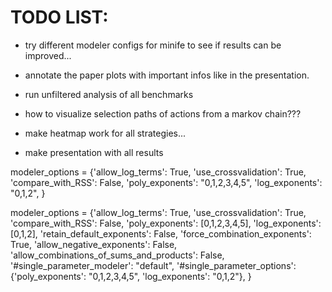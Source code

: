 # TODO LIST:

* try different modeler configs for minife to see if results can be improved...

* annotate the paper plots with important infos like in the presentation.

* run unfiltered analysis of all benchmarks

* how to visualize selection paths of actions from a markov chain???

* make heatmap work for all strategies...

* make presentation with all results

modeler_options = {'allow_log_terms': True,
                   'use_crossvalidation': True,
                   'compare_with_RSS': False,
                   'poly_exponents': "0,1,2,3,4,5",
                   'log_exponents': "0,1,2",
                  }


modeler_options = {'allow_log_terms': True,
                   'use_crossvalidation': True,
                   'compare_with_RSS': False,
                   'poly_exponents': [0,1,2,3,4,5],
                   'log_exponents': [0,1,2],
                   'retain_default_exponents': False,
                   'force_combination_exponents': True,
                   'allow_negative_exponents': False,
                   'allow_combinations_of_sums_and_products': False,
                   '#single_parameter_modeler': "default",
                   '#single_parameter_options': {'poly_exponents': "0,1,2,3,4,5",
                   'log_exponents': "0,1,2"},
                  }